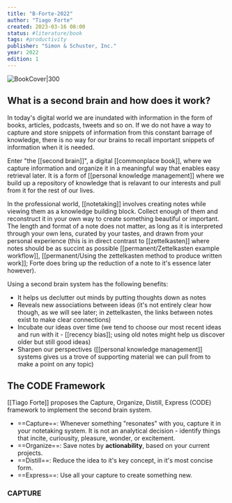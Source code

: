 ```yaml
---
title: "B-Forte-2022"
author: "Tiago Forte"
created: 2023-03-16 08:00
status: #literature/book 
tags: #productivity 
publisher: "Simon & Schuster, Inc."
year: 2022
edition: 1
---
```


![BookCover|300](https://images.livemint.com/img/2022/07/30/original/Shelf_Help_Building_a_Second_Brain_1659188011198.jpg)

## What is a second brain and how does it work?

In today's digital world we are inundated with information in the form of books, articles, podcasts, tweets and so on. If we do not have a way to capture and store snippets of information from this constant barrage of knowledge, there is no way for our brains to recall important snippets of information when it is needed.

Enter "the [[second brain]]", a digital [[commonplace book]], where we capture information and organize it in a meaningful way that enables easy retrieval later. It is a form of [[personal knowledge management]] where we build up a repository of knowledge that is relavant to our interests and pull from it for the rest of our lives.  

In the professional world, [[notetaking]] involves creating notes while viewing them as a knowledge building block. Collect enough of them and reconstruct it in your own way to create something beautiful or important. The length and format of a note does not matter, as long as it is interpreted through your own lens, curated by your tastes, and drawn from your personal experience (this is in direct contrast to [[zettelkasten]] where notes should be as succint as possible [[permanent/Zettelkasten example workflow]], [[permanent/Using the zettelkasten method to produce written work]]; Forte does bring up the reduction of a note to it's essence later however).

Using a second brain system has the following benefits:
- It helps us declutter out minds by putting thoughts down as notes
- Reveals new associations between ideas (it's not entirely clear how though, as we will see later; in zettelkasten, the links between notes exist to make clear connections)
- Incubate our ideas over time (we tend to choose our most recent ideas and run with it - [[recency bias]]; using old notes might help us discover older but still good ideas)
- Sharpen our perspectives ([[personal knowledge management]] systems gives us a trove of supporting material we can pull from to make a point on any topic)

## The CODE Framework

[[Tiago Forte]] proposes the Capture, Organize, Distill, Express (CODE) framework to implement the second brain system.

- ==Capture==: Whenever something "resonates" with you, capture it in your notetaking system. It is not an analytical decision - identify things that incite, curiousity, pleasure, wonder, or excitement.
- ==Organize==: Save notes by **actionability**, based on your current projects.
- ==Distill==: Reduce the idea to it's key concept, in it's most concise form.
- ==Express==: Use all your capture to create something new.

### CAPTURE

